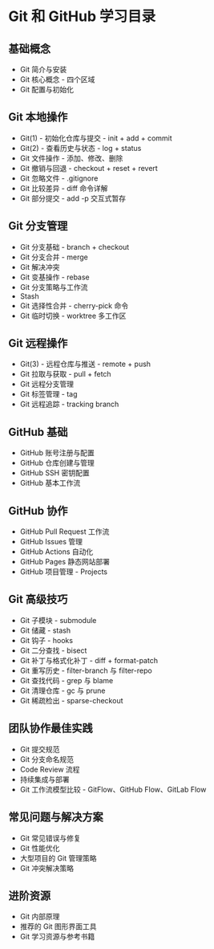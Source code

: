 # Git 和 GitHub 学习目录

## 基础概念
- Git 简介与安装
- Git 核心概念 - 四个区域
- Git 配置与初始化

## Git 本地操作
- Git(1) - 初始化仓库与提交 - init + add + commit
- Git(2) - 查看历史与状态 - log + status
- Git 文件操作 - 添加、修改、删除
- Git 撤销与回退 - checkout + reset + revert
- Git 忽略文件 - .gitignore
- Git 比较差异 - diff 命令详解
- Git 部分提交 - add -p 交互式暂存

## Git 分支管理
- Git 分支基础 - branch + checkout
- Git 分支合并 - merge
- Git 解决冲突
- Git 变基操作 - rebase
- Git 分支策略与工作流
- Stash
- Git 选择性合并 - cherry-pick 命令
- Git 临时切换 - worktree 多工作区

## Git 远程操作
- Git(3) - 远程仓库与推送 - remote + push
- Git 拉取与获取 - pull + fetch
- Git 远程分支管理
- Git 标签管理 - tag
- Git 远程追踪 - tracking branch

## GitHub 基础
- GitHub 账号注册与配置
- GitHub 仓库创建与管理
- GitHub SSH 密钥配置
- GitHub 基本工作流

## GitHub 协作
- GitHub Pull Request 工作流
- GitHub Issues 管理
- GitHub Actions 自动化
- GitHub Pages 静态网站部署
- GitHub 项目管理 - Projects

## Git 高级技巧
- Git 子模块 - submodule
- Git 储藏 - stash
- Git 钩子 - hooks
- Git 二分查找 - bisect
- Git 补丁与格式化补丁 - diff + format-patch
- Git 重写历史 - filter-branch 与 filter-repo
- Git 查找代码 - grep 与 blame
- Git 清理仓库 - gc 与 prune
- Git 稀疏检出 - sparse-checkout

## 团队协作最佳实践
- Git 提交规范
- Git 分支命名规范
- Code Review 流程
- 持续集成与部署
- Git 工作流模型比较 - GitFlow、GitHub Flow、GitLab Flow

## 常见问题与解决方案
- Git 常见错误与修复
- Git 性能优化
- 大型项目的 Git 管理策略
- Git 冲突解决策略

## 进阶资源
- Git 内部原理
- 推荐的 Git 图形界面工具
- Git 学习资源与参考书籍